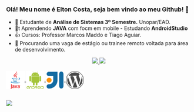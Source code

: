 ### Olá! Meu nome é Elton Costa, seja bem vindo ao meu Github! 👋

- 🔭 Estudante de <b>Análise de Sistemas 3º Semestre.</b> Unopar/EAD.
- 🌱t Aprendendo <b>JAVA</b> com focm em mobile - Estudando <b>AndroidStudio</b>
- 👍 Cursos: Professor Marcos Maddo e Tiago Aguiar.
- 💬 Procurando uma vaga de estágio ou trainee remoto voltada para área de desenvolvimento.

<div align="center">
  <a href="https://github.com/erbcosta">
  <img height="180em" src="https://github-readme-stats.vercel.app/api?username=erbcosta&show_icons=true&theme=dark&include_all_commits=true&count_private=true"/>
  <img height="180em" src="https://github-readme-stats.vercel.app/api/top-langs/?username=erbcosta&layout=compact&langs_count=7&theme=dark"/>
</div>
  
  <div style="display: inline_block"><br>
  <img align="center" alt="ErbCosta-JAVA" height="50" width="50" src="https://github.com/devicons/devicon/blob/master/icons/java/java-original-wordmark.svg">
  <img align="center" alt="ErbCosta-JAVA" height="50" width="50" src="https://github.com/devicons/devicon/blob/master/icons/android/android-plain-wordmark.svg"> 
  <img align="center" alt="ErbCosta-JAVA" height="50" width="50" src="https://github.com/devicons/devicon/blob/master/icons/intellij/intellij-original.svg">
  <img align="center" alt="ErbCosta-JAVA" height="50" width="50" src="https://github.com/devicons/devicon/blob/master/icons/wordpress/wordpress-plain.svg"> 
  </div>
  
  ##
 
<div> 

  <a href="https://www.linkedin.com/in/elton-rbcosta/" target="_blank"><img src="https://img.shields.io/badge/-LinkedIn-%230077B5?style=for-the-badge&logo=linkedin&logoColor=white" target="_blank"></a> 
 
 
</div>
